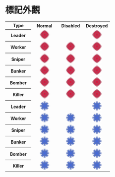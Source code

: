 # 標記外觀

<table width="100%">
  <tr>
    <th align="center" width="25%">
      Type
    </th>
    <th align="center" width="25%">
      Normal
    </th>
    <th align="center" width="25%">
      Disabled
    </th>
    <th align="center" width="25%">
      Destroyed
    </th>
  </tr>
  <tr>
    <th>Leader</th>
    <td align="center">
      <img src="../assets/svg/combat-marks/player-1.svg#source" width="30" height="30" alt="Player 1's source mark" />
    </td>
    <td align="center"></td>
    <td align="center">
      <img src="../assets/svg/combat-marks/player-1.svg#destroyed-source" width="30" height="30" alt="Player 1's destroyed source mark" />
    </td>
  </tr>
  <tr>
    <th>Worker</th>
    <td align="center">
      <img src="../assets/svg/combat-marks/player-1.svg#normal" width="30" height="30" alt="Player 1's normal mark" />
    </td>
    <td align="center">
      <img src="../assets/svg/combat-marks/player-1.svg#disabled" width="30" height="30" alt="Player 1's disabled normal mark" />
    </td>
    <td align="center">
      <img src="../assets/svg/combat-marks/player-1.svg#destroyed" width="30" height="30" alt="Player 1's destroyed normal mark" />
    </td>
  </tr>
  <tr>
    <th>Sniper</th>
    <td align="center">
      <img src="../assets/svg/combat-marks/player-1.svg#sniper" width="30" height="30" alt="Player 1's sniper mark" />
    </td>
    <td align="center">
      <img src="../assets/svg/combat-marks/player-1.svg#disabled-sniper" width="30" height="30" alt="Player 1's disabled sniper mark" />
    </td>
    <td align="center">
      <img src="../assets/svg/combat-marks/player-1.svg#destroyed-sniper" width="30" height="30" alt="Player 1's destroyed sniper mark" />
    </td>
  </tr>
  <tr>
    <th>Bunker</th>
    <td align="center">
      <img src="../assets/svg/combat-marks/player-1.svg#bunker" width="30" height="30" alt="Player 1's bunker mark" />
    </td>
    <td align="center">
      <img src="../assets/svg/combat-marks/player-1.svg#disabled-bunker" width="30" height="30" alt="Player 1's disabled bunker mark" />
    </td>
    <td align="center">
      <img src="../assets/svg/combat-marks/player-1.svg#destroyed-bunker" width="30" height="30" alt="Player 1's destroyed bunker mark" />
    </td>
  </tr>
  <tr>
    <th>Bomber</th>
    <td align="center">
      <img src="../assets/svg/combat-marks/player-1.svg#bomber" width="30" height="30" alt="Player 1's bomber mark" />
    </td>
    <td align="center">
      <img src="../assets/svg/combat-marks/player-1.svg#disabled-bomber" width="30" height="30" alt="Player 1's disabled bomber mark" />
    </td>
    <td align="center">
      <img src="../assets/svg/combat-marks/player-1.svg#destroyed-bomber" width="30" height="30" alt="Player 1's destroyed bomber mark" />
    </td>
  </tr>
  <tr>
    <th>Killer</th>
    <td align="center">
      <img src="../assets/svg/combat-marks/player-1.svg#killer" width="30" height="30" alt="Player 1's killer mark" />
    </td>
    <td align="center">
      <img src="../assets/svg/combat-marks/player-1.svg#disabled-killer" width="30" height="30" alt="Player 1's disabled killer mark" />
    </td>
    <td align="center">
      <img src="../assets/svg/combat-marks/player-1.svg#destroyed-killer" width="30" height="30" alt="Player 1's destroyed killer mark" />
    </td>
  </tr>
  <tr>
    <th>Leader</th>
    <td align="center">
      <img src="../assets/svg/combat-marks/player-2.svg#source" width="30" height="30" alt="Player 2's source mark" />
    </td>
    <td align="center"></td>
    <td align="center">
      <img src="../assets/svg/combat-marks/player-2.svg#destroyed-source" width="30" height="30" alt="Player 2's destroyed source mark" />
    </td>
  </tr>
  <tr>
    <th>Worker</th>
    <td align="center">
      <img src="../assets/svg/combat-marks/player-2.svg#normal" width="30" height="30" alt="Player 2's normal mark" />
    </td>
    <td align="center">
      <img src="../assets/svg/combat-marks/player-2.svg#disabled" width="30" height="30" alt="Player 2's disabled normal mark" />
    </td>
    <td align="center">
      <img src="../assets/svg/combat-marks/player-2.svg#destroyed" width="30" height="30" alt="Player 2's destroyed normal mark" />
    </td>
  </tr>
  <tr>
    <th>Sniper</th>
    <td align="center">
      <img src="../assets/svg/combat-marks/player-2.svg#sniper" width="30" height="30" alt="Player 2's sniper mark" />
    </td>
    <td align="center">
      <img src="../assets/svg/combat-marks/player-2.svg#disabled-sniper" width="30" height="30" alt="Player 2's disabled sniper mark" />
    </td>
    <td align="center">
      <img src="../assets/svg/combat-marks/player-2.svg#destroyed-sniper" width="30" height="30" alt="Player 2's destroyed sniper mark" />
    </td>
  </tr>
  <tr>
    <th>Bunker</th>
    <td align="center">
      <img src="../assets/svg/combat-marks/player-2.svg#bunker" width="30" height="30" alt="Player 2's bunker mark" />
    </td>
    <td align="center">
      <img src="../assets/svg/combat-marks/player-2.svg#disabled-bunker" width="30" height="30" alt="Player 2's disabled bunker mark" />
    </td>
    <td align="center">
      <img src="../assets/svg/combat-marks/player-2.svg#destroyed-bunker" width="30" height="30" alt="Player 2's destroyed bunker mark" />
    </td>
  </tr>
  <tr>
    <th>Bomber</th>
    <td align="center">
      <img src="../assets/svg/combat-marks/player-2.svg#bomber" width="30" height="30" alt="Player 2's bomber mark" />
    </td>
    <td align="center">
      <img src="../assets/svg/combat-marks/player-2.svg#disabled-bomber" width="30" height="30" alt="Player 2's disabled bomber mark" />
    </td>
    <td align="center">
      <img src="../assets/svg/combat-marks/player-2.svg#destroyed-bomber" width="30" height="30" alt="Player 2's destroyed bomber mark" />
    </td>
  </tr>
  <tr>
    <th>Killer</th>
    <td align="center">
      <img src="../assets/svg/combat-marks/player-2.svg#killer" width="30" height="30" alt="Player 2's killer mark" />
    </td>
    <td align="center">
      <img src="../assets/svg/combat-marks/player-2.svg#disabled-killer" width="30" height="30" alt="Player 2's disabled killer mark" />
    </td>
    <td align="center">
      <img src="../assets/svg/combat-marks/player-2.svg#destroyed-killer" width="30" height="30" alt="Player 2's destroyed killer mark" />
    </td>
  </tr>
</table>

